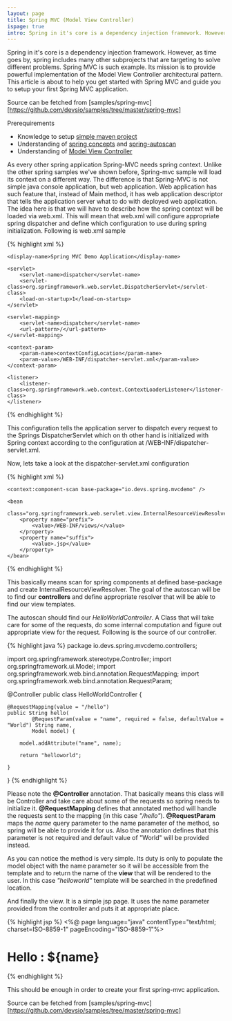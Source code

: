 ```yaml
---
layout: page
title: Spring MVC (Model View Controller)
ispage: true
intro: Spring in it's core is a dependency injection framework. However, as time goes by, spring includes many other subprojects that are targeting to solve different problems. Spring MVC is such example. Its mission is to provide powerful implementation of the Model View Controller architectural pattern. This article is about to help you get started with Spring MVC and guide you to setup your first Spring MVC application.
---
```




Spring in it's core is a dependency injection framework. However, as time goes by, spring includes many other subprojects that are targeting to solve different problems. Spring MVC is such example. Its mission is to provide powerful implementation of the Model View Controller architectural pattern.  
This article is about to help you get started with Spring MVC and guide you to setup your first Spring MVC application.

Source can be fetched from [samples/spring-mvc][https://github.com/devsio/samples/tree/master/spring-mvc]

Prerequirements  

* Knowledge to setup [simple maven project](maven-helloworld)  
* Understanding of [spring concepts](/articles/spring-concepts) and [spring-autoscan](/articles/spring-autoscan)
* Understanding of [Model View Controller](http://en.wikipedia.org/wiki/Model%E2%80%93view%E2%80%93controller) 

As every other spring application Spring-MVC needs spring context. Unlike the other spring samples we've shown before, Spring-mvc sample will load its context on a different way. The difference is that Spring-MVC is not simple java console application, but web application. Web application has such feature that, instead of Main method, it has web application descriptor that tells the application server what to do with deployed web application.
The idea here is that we will have to describe how the spring context will be loaded via web.xml. This will mean that web.xml will configure appropriate spring dispatcher and define which configuration to use during spring initialization. Following is web.xml sample 

{% highlight xml %}
<web-app id="SpringMVCDemo" version="2.4"
	xmlns="http://java.sun.com/xml/ns/j2ee" xmlns:xsi="http://www.w3.org/2001/XMLSchema-instance"
	xsi:schemaLocation="http://java.sun.com/xml/ns/j2ee
http://java.sun.com/xml/ns/j2ee/web-app_2_4.xsd">

	<display-name>Spring MVC Demo Application</display-name>

	<servlet>
		<servlet-name>dispatcher</servlet-name>
		<servlet-class>org.springframework.web.servlet.DispatcherServlet</servlet-class>
		<load-on-startup>1</load-on-startup>
	</servlet>

	<servlet-mapping>
		<servlet-name>dispatcher</servlet-name>
		<url-pattern>/</url-pattern>
	</servlet-mapping>

	<context-param>
		<param-name>contextConfigLocation</param-name>
		<param-value>/WEB-INF/dispatcher-servlet.xml</param-value>
	</context-param>

	<listener>
		<listener-class>org.springframework.web.context.ContextLoaderListener</listener-class>
	</listener>
</web-app>
{% endhighlight %}

This configuration tells the application server to dispatch every request to the Springs DispatcherServlet which on th other hand is initialized with Spring context according to the configuration at /WEB-INF/dispatcher-servlet.xml.

Now, lets take a look at the dispatcher-servlet.xml configuration

{% highlight xml %}
<?xml version="1.0" encoding="UTF-8"?>
<beans xmlns="http://www.springframework.org/schema/beans"
	xmlns:context="http://www.springframework.org/schema/context"
	xmlns:mvc="http://www.springframework.org/schema/mvc" xmlns:xsi="http://www.w3.org/2001/XMLSchema-instance"
	xsi:schemaLocation="
 http://www.springframework.org/schema/beans
 http://www.springframework.org/schema/beans/spring-beans-4.1.xsd
 http://www.springframework.org/schema/context
 http://www.springframework.org/schema/context/spring-context-4.1.xsd
 http://www.springframework.org/schema/mvc
 http://www.springframework.org/schema/mvc/spring-mvc-3.1.xsd">

	<context:component-scan base-package="io.devs.spring.mvcdemo" />
	
	<bean
		class="org.springframework.web.servlet.view.InternalResourceViewResolver">
		<property name="prefix">
			<value>/WEB-INF/views/</value>
		</property>
		<property name="suffix">
			<value>.jsp</value>
		</property>
	</bean>
</beans>
{% endhighlight %}

This basically means scan for spring components at defined base-package and create InternalResourceViewResolver. The goal of the autoscan will be to find our **controllers** and define appropriate resolver that will be able to find our view templates.

The autoscan should find our *HelloWorldController*. A Class that will take care for some of the requests, do some internal computation and figure out appropriate view for the request. Following is the source of our controller.

{% highlight java %}
package io.devs.spring.mvcdemo.controllers;

import org.springframework.stereotype.Controller;
import org.springframework.ui.Model;
import org.springframework.web.bind.annotation.RequestMapping;
import org.springframework.web.bind.annotation.RequestParam;

@Controller
public class HelloWorldController {

	@RequestMapping(value = "/hello")
	public String hello(
			@RequestParam(value = "name", required = false, defaultValue = "World") String name,
			Model model) {

		model.addAttribute("name", name);

		return "helloworld";

	}

}
{% endhighlight %}

Please note the **@Controller** annotation. That basically means this class will be Controller and take care about some of the requests so spring needs to initialize it. **@RequestMapping** defines that annotated method will handle the requests sent to the mapping (in this case *"/hello"*).
**@RequestParam** maps the *name* query parameter to the name parameter of the method, so spring will be able to provide it for us. Also the annotation defines that this parameter is not required and default value of "World" will be provided instead.  

As you can notice the method is very simple. Its duty is only to populate the model object with the name parameter so it will be accessible from the template and to return the name of the **view** that will be rendered to the user. In this case *"helloworld"* template will be searched in the predefined location.

And finally the view. It is a simple jsp page. It uses the name parameter provided from the controller and puts it at appropriate place.

{% highlight jsp %}
<%@ page language="java" contentType="text/html; charset=ISO-8859-1"
	pageEncoding="ISO-8859-1"%>
<!DOCTYPE html PUBLIC "-//W3C//DTD HTML 4.01 Transitional//EN" "http://www.w3.org/TR/html4/loose.dtd">
<html>
<head>
<meta http-equiv="Content-Type" content="text/html; charset=ISO-8859-1">
<title>Spring MVC -DEMO</title>
</head>
<body>
	<h1>Hello : ${name}</h1>
</body>
</html>
{%  endhighlight %}

This should be enough in order to create your first spring-mvc application. 

Source can be fetched from [samples/spring-mvc][https://github.com/devsio/samples/tree/master/spring-mvc]
